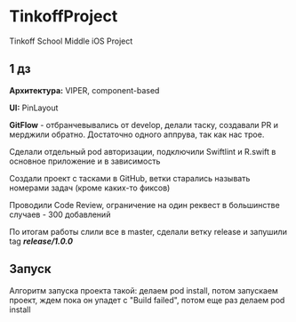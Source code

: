 # TinkoffProject
Tinkoff School Middle iOS Project

## 1 дз
**Архитектура:** VIPER, component-based

**UI:** PinLayout

**GitFlow** - отбранчевывались от develop, делали таску, создавали PR и мерджили обратно. Достаточно одного аппрува, так как нас трое.


Сделали отдельный pod авторизации, подключили Swiftlint и R.swift в основное приложение и в зависимость

Создали проект с тасками в GitHub, ветки старались называть номерами задач (кроме каких-то фиксов)

Проводили Code Review, ограничение на один реквест в большинстве случаев - 300 добавлений

По итогам работы слили все в master, сделали ветку release и запушили tag ***release/1.0.0***

## Запуск
Алгоритм запуска проекта такой: делаем pod install, потом запускаем проект, ждем пока он упадет с "Build failed", потом еще раз делаем pod install
